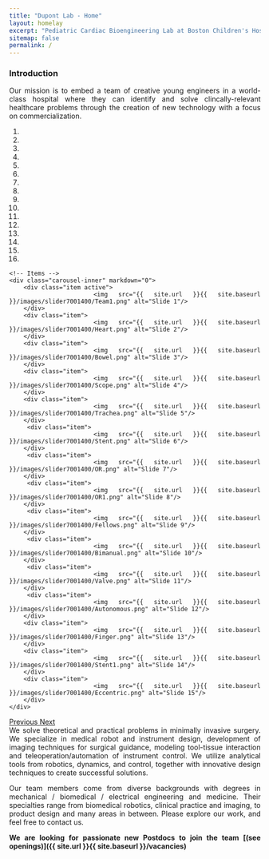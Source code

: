 ```yaml
---
title: "Dupont Lab - Home"
layout: homelay
excerpt: "Pediatric Cardiac Bioengineering Lab at Boston Children's Hospital and Harvard Medical School."
sitemap: false
permalink: /
---
```


### Introduction

<div align="justify">Our mission is to embed a team of creative young engineers in a world-class hospital where they can identify and solve clincally-relevant healthcare problems through the creation of new technology with a focus on commercialization.


<div markdown="0" id="carousel" class="carousel slide" data-ride="carousel" data-interval="4000" data-pause="hover" >
    <!-- Menu -->
    <ol class="carousel-indicators">
        <li data-target="#carousel" data-slide-to="0" class="active"></li>
        <li data-target="#carousel" data-slide-to="1"></li>
        <li data-target="#carousel" data-slide-to="2"></li>
        <li data-target="#carousel" data-slide-to="3"></li>
        <li data-target="#carousel" data-slide-to="4"></li>
        <li data-target="#carousel" data-slide-to="5"></li>
        <li data-target="#carousel" data-slide-to="6"></li>
	<li data-target="#carousel" data-slide-to="7"></li>
	<li data-target="#carousel" data-slide-to="8"></li>
	<li data-target="#carousel" data-slide-to="9"></li>
	<li data-target="#carousel" data-slide-to="10"></li>
	<li data-target="#carousel" data-slide-to="11"></li>
	<li data-target="#carousel" data-slide-to="12"></li>
	<li data-target="#carousel" data-slide-to="13"></li>
	<li data-target="#carousel" data-slide-to="14"></li>
	<li data-target="#carousel" data-slide-to="15"></li>
    </ol>

    <!-- Items -->
    <div class="carousel-inner" markdown="0">
        <div class="item active">
            <img src="{{ site.url }}{{ site.baseurl }}/images/slider7001400/Team1.png" alt="Slide 1"/>
        </div>
        <div class="item">
            <img src="{{ site.url }}{{ site.baseurl }}/images/slider7001400/Heart.png" alt="Slide 2"/>
        </div>
        <div class="item">
            <img src="{{ site.url }}{{ site.baseurl }}/images/slider7001400/Bowel.png" alt="Slide 3"/>
        </div>
        <div class="item">
            <img src="{{ site.url }}{{ site.baseurl }}/images/slider7001400/Scope.png" alt="Slide 4"/>
        </div>
        <div class="item">
            <img src="{{ site.url }}{{ site.baseurl }}/images/slider7001400/Trachea.png" alt="Slide 5"/>
        </div>       
         <div class="item">
            <img src="{{ site.url }}{{ site.baseurl }}/images/slider7001400/Stent.png" alt="Slide 6"/>
        </div>
         <div class="item">
            <img src="{{ site.url }}{{ site.baseurl }}/images/slider7001400/OR.png" alt="Slide 7"/>
        </div>
         <div class="item">
            <img src="{{ site.url }}{{ site.baseurl }}/images/slider7001400/OR1.png" alt="Slide 8"/>
        </div>
         <div class="item">
            <img src="{{ site.url }}{{ site.baseurl }}/images/slider7001400/Fellows.png" alt="Slide 9"/>
        </div>
         <div class="item">
            <img src="{{ site.url }}{{ site.baseurl }}/images/slider7001400/Bimanual.png" alt="Slide 10"/>
        </div>
         <div class="item">
            <img src="{{ site.url }}{{ site.baseurl }}/images/slider7001400/Valve.png" alt="Slide 11"/>
        </div>	
	     <div class="item">
            <img src="{{ site.url }}{{ site.baseurl }}/images/slider7001400/Autonomous.png" alt="Slide 12"/>
        </div>	
	    <div class="item">
            <img src="{{ site.url }}{{ site.baseurl }}/images/slider7001400/Finger.png" alt="Slide 13"/>
        </div>	
	    <div class="item">
            <img src="{{ site.url }}{{ site.baseurl }}/images/slider7001400/Stent1.png" alt="Slide 14"/>
        </div>
	    <div class="item">
            <img src="{{ site.url }}{{ site.baseurl }}/images/slider7001400/Eccentric.png" alt="Slide 15"/>
        </div>
    </div>
  <a class="left carousel-control" href="#carousel" role="button" data-slide="prev">
    <span class="glyphicon glyphicon-chevron-left" aria-hidden="true"></span>
    <span class="sr-only">Previous</span>
  </a>
  <a class="right carousel-control" href="#carousel" role="button" data-slide="next">
    <span class="glyphicon glyphicon-chevron-right" aria-hidden="true"></span>
    <span class="sr-only">Next</span>
  </a>
</div>
<div align="justify">We solve theoretical and practical problems in minimally invasive surgery. We specialize in medical robot and instrument design, development of imaging techniques for surgical guidance, modeling tool-tissue interaction and teleoperation/automation of instrument control. We utilize analytical tools from robotics, dynamics, and control, together with innovative design techniques to create successful solutions.

Our team members come from diverse backgrounds with degrees in mechanical / biomedical / electrical engineering and medicine. Their specialties range from biomedical robotics, clinical practice and imaging, to product design and many areas in between. Please explore our work, and feel free to contact us.

 **We are  looking for passionate new Postdocs to join the team [(see openings)]({{ site.url }}{{ site.baseurl }}/vacancies)** 
